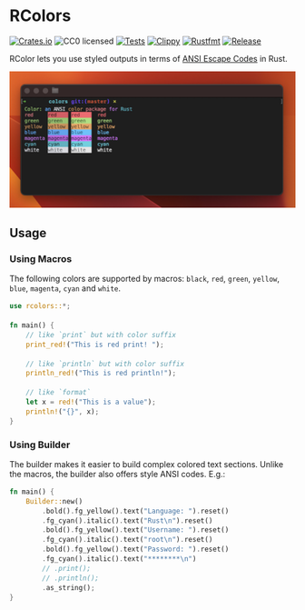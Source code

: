 # RColors
[![Crates.io](https://img.shields.io/crates/v/rcolors.svg)](https://crates.io/crates/rcolors)
![CC0 licensed](https://img.shields.io/github/license/StevenCyb/rcolors)
[![Tests](https://github.com/StevenCyb/rcolors/actions/workflows/tests.yml/badge.svg)](https://github.com/StevenCyb/rcolors/actions/workflows/tests.yml)
[![Clippy](https://github.com/StevenCyb/rcolors/actions/workflows/lint.yml/badge.svg)](https://github.com/StevenCyb/rcolors/actions/workflows/lint.yml)
[![Rustfmt](https://github.com/StevenCyb/rcolors/actions/workflows/rustfmt.yml/badge.svg)](https://github.com/StevenCyb/rcolors/actions/workflows/rustfmt.yml)
[![Release](https://github.com/StevenCyb/rcolors/actions/workflows/release.yml/badge.svg)](https://github.com/StevenCyb/rcolors/actions/workflows/release.yml)

RColor lets you use styled outputs in terms of [ANSI Escape
Codes](http://en.wikipedia.org/wiki/ANSI_escape_code#Colors) in Rust. 

<img src=".media/thumbnail.jpg" width="600px">

## Usage
### Using Macros
The following colors are supported by macros: `black`, `red`, `green`, `yellow`, `blue`, `magenta`, `cyan` and `white`.
```rust
use rcolors::*;

fn main() {
    // like `print` but with color suffix
    print_red!("This is red print! ");
    
    // like `println` but with color suffix
    println_red!("This is red println!");

    // like `format`
    let x = red!("This is a value");
    println!("{}", x);
}
```
### Using Builder
The builder makes it easier to build complex colored text sections.
Unlike the macros, the builder also offers style ANSI codes.
E.g.:
```rust
fn main() {
    Builder::new()
        .bold().fg_yellow().text("Language: ").reset()
        .fg_cyan().italic().text("Rust\n").reset()
        .bold().fg_yellow().text("Username: ").reset()
        .fg_cyan().italic().text("root\n").reset()
        .bold().fg_yellow().text("Password: ").reset()
        .fg_cyan().italic().text("********\n")
        // .print();
        // .println();
        .as_string();
}
```